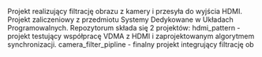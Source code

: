 Projekt realizujący filtrację obrazu z kamery i przesyła do wyjścia HDMI.
Projekt zaliczeniowy z przedmiotu Systemy Dedykowane w Układach Programowalnych.
Repozytorum składa się 2 projektów:
hdmi_pattern - projekt testujący współpracę VDMA z HDMI i zaprojektowanym algorytmem synchronizacji.
camera_filter_pipline - finalny projekt integrujący filtrację ob